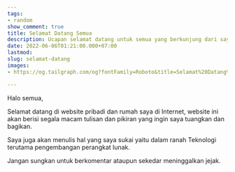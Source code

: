 ```yaml
---
tags:
- random
show_comment: true
title: Selamat Datang Semua
description: Ucapan selamat datang untuk semua yang berkunjung dari saya tuan rumah.
date: 2022-06-06T01:21:00.000+07:00
lastmod: 
slug: selamat-datang
images:
- https://og.tailgraph.com/og?fontFamily=Roboto&title=Selamat%20Datang%20Semua&titleTailwind=text-gray-800%20font-bold%20text-6xl&titleFontFamily=Inter&text=Ucapan%20selamat%20datang%20untuk%20semua%20yang%20berkunjung%20dari%20saya%20tuan%20rumah.&textTailwind=text-gray-700%20text-2xl%20mt-4&textFontFamily=Inter&logoTailwind=h-8&bgTailwind=bg-white&footer=aliif.space&footerTailwind=text-teal-600&t=1654496616598&refresh=1

---
```

Halo semua,

Selamat datang di website pribadi dan rumah saya di Internet, website ini akan berisi segala macam tulisan dan pikiran yang ingin saya tuangkan dan bagikan.

Saya juga akan menulis hal yang saya sukai yaitu dalam ranah Teknologi terutama pengembangan perangkat lunak.

Jangan sungkan untuk berkomentar ataupun sekedar meninggalkan jejak.
